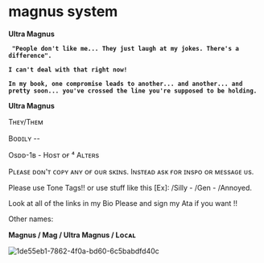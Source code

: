 # magnus system
**Ultra Magnus**


**` "People don't like me... They just laugh at my jokes. There's a difference".`**

**`I can't deal with that right now!`**

**`In my book, one compromise leads to another... and another... and pretty soon... you've crossed the line you're supposed to be holding.`**

**Ultra Magnus**

Tʜᴇʏ/Tʜᴇᴍ

Bᴏᴅɪʟʏ --

Osᴅᴅ-1ʙ - Hᴏsᴛ ᴏғ ⁴ Aʟᴛᴇʀs

Pʟᴇᴀsᴇ ᴅᴏɴ'ᴛ ᴄᴏᴘʏ ᴀɴʏ ᴏғ ᴏᴜʀ sᴋɪɴs. Iɴsᴛᴇᴀᴅ ᴀsᴋ ғᴏʀ ɪɴsᴘᴏ ᴏʀ ᴍᴇssᴀɢᴇ ᴜs.

Please use Tone Tags!! or use stuff like this [Ex]: /Silly - /Gen - /Annoyed.

Look at all of the links in my Bio Please and sign my Ata if you want !! 

Other names:

**Magnus / Mag / Ultra Magnus / Lᴏᴄᴀʟ**






![1de55eb1-7862-4f0a-bd60-6c5babdfd40c](https://github.com/user-attachments/assets/5f6b6be4-c439-4a28-af0e-f679c9f0316e)





